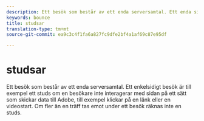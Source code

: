 ```yaml
---
description: Ett besök som består av ett enda serversamtal. Ett enda sidbesök är till exempel ett studs om en besökare inte interagerar med sidan på ett sätt som skickar data till Adobe, till exempel klickar på en länk eller en videostart. Om fler än en träff tas emot under ett besök räknas inte en studs.
keywords: bounce
title: studsar
translation-type: tm+mt
source-git-commit: ea9c3c4f1fa6a827fc9dfe2bf4a1af69c87e95df

---
```



# studsar

Ett besök som består av ett enda serversamtal. Ett enkelsidigt besök är till exempel ett studs om en besökare inte interagerar med sidan på ett sätt som skickar data till Adobe, till exempel klickar på en länk eller en videostart. Om fler än en träff tas emot under ett besök räknas inte en studs.

